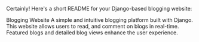 
Certainly! Here's a short README for your Django-based blogging website:

Blogging Website
A simple and intuitive blogging platform built with Django. This website allows users to read, and comment on blogs in real-time. Featured blogs and detailed blog views enhance the user experience.
